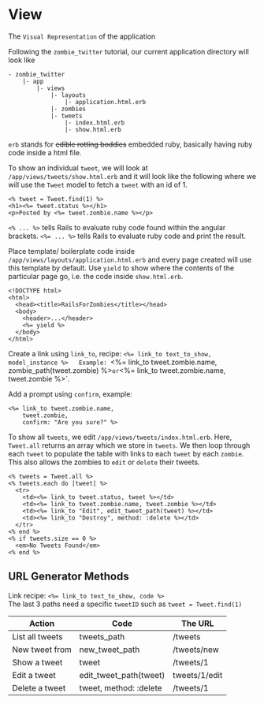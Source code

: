 # View
The `Visual Representation` of the application

Following the `zombie_twitter` tutorial, our current application directory will look like
```
- zombie_twitter
    |- app
        |- views
            |- layouts
                |- application.html.erb
            |- zombies
            |- tweets
                |- index.html.erb
                |- show.html.erb
```
`erb` stands for ~~edible rotting boddies~~ embedded ruby, basically having ruby code inside a html file.

To show an individual `tweet`, we will look at `/app/views/tweets/show.html.erb` and it will look like the following where we will use the `Tweet` model to fetch a `tweet` with an id of 1.
```
<% tweet = Tweet.find(1) %>
<h1><%= tweet.status %></h1>
<p>Posted by <%= tweet.zombie.name %></p>
```
`<% ... %>` tells Rails to evaluate ruby code found within the angular brackets.
`<%= ... %>` tells Rails to evaluate ruby code and print the result.

Place template/ boilerplate code inside `/app/views/layouts/application.html.erb` and every page created will use this template by default. Use `yield` to show where the contents of the particular page go, i.e. the code inside `show.html.erb`.

```
<!DOCTYPE html>
<html>
  <head><title>RailsForZombies</title></head>
  <body>
    <header>...</header>
    <%= yield %>
  </body>
</html>
```
Create a link using `link_to`, recipe: `<%= link_to text_to_show, model_instance %>  
Example: `<%= link_to tweet.zombie.name, zombie_path(tweet.zombie) %>` or `<%= link_to tweet.zombie.name, tweet.zombie %>`.

Add a prompt using `confirm`, example:
```
<%= link_to tweet.zombie.name,
    tweet.zombie,
    confirm: "Are you sure?" %>
```

To show all `tweets`, we edit `/app/views/tweets/index.html.erb`. Here, `Tweet.all` returns an array which we store in `tweets`. We then loop through each `tweet` to populate the table with links to each `tweet` by each `zombie`. This also allows the zombies to `edit` or `delete` their tweets.
```
<% tweets = Tweet.all %>
<% tweets.each do |tweet| %>
  <tr>
    <td><%= link_to tweet.status, tweet %></td>
    <td><%= link_to tweet.zombie.name, tweet.zombie %></td>
    <td><%= link_to "Edit", edit_tweet_path(tweet) %></td>
    <td><%= link_to "Destroy", method: :delete %></td>
  </tr>
<% end %>
<% if tweets.size == 0 %>
  <em>No Tweets Found</em>
<% end %>
```

## URL Generator Methods
Link recipe: `<%= link_to text_to_show, code %>`  
The last 3 paths need a specific `tweetID` such as `tweet = Tweet.find(1)`  

| Action | Code | The URL |
| ------ | ---- | ------- |
| List all tweets | tweets_path | /tweets|
| New tweet from | new_tweet_path | /tweets/new|
| Show a tweet | tweet | /tweets/1|
| Edit a tweet | edit_tweet_path(tweet) | tweets/1/edit|
| Delete a tweet | tweet, method: :delete | /tweets/1|
